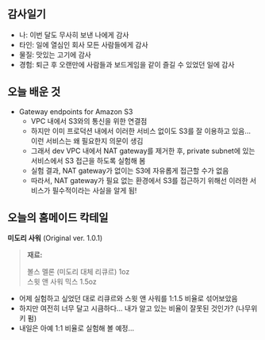## 감사일기

- 나: 이번 달도 무사히 보낸 나에게 감사
- 타인: 일에 열심인 회사 모든 사람들에게 감사
- 물질: 맛있는 고기에 감사
- 경험: 퇴근 후 오랜만에 사람들과 보드게임을 같이 즐길 수 있었던 일에 감사

## 오늘 배운 것

- Gateway endpoints for Amazon S3
  - VPC 내에서 S3와의 통신을 위한 연결점
  - 하지만 이미 프로덕션 내에서 이러한 서비스 없이도 S3를 잘 이용하고 있음... 이런 서비스는 왜 필요한지 의문이 생김
  - 그래서 dev VPC 내에서 NAT gateway를 제거한 후, private subnet에 있는 서비스에서 S3 접근을 하도록 실험해 봄
  - 실험 결과, NAT gateway가 없이는 S3에 자유롭게 접근할 수가 없음
  - 따라서, NAT gateway가 필요 없는 환경에서 S3를 접근하기 위해선 이러한 서비스가 필수적이라는 사실을 알게 됨!

## 오늘의 홈메이드 칵테일

**미도리 사워** (Original ver. 1.0.1)

> **재료:**
> 
> 볼스 멜론 (미도리 대체 리큐르) 1oz  
> 스윗 앤 사워 믹스 1.5oz  

- 어제 실험하고 싶었던 대로 리큐르와 스윗 앤 사워를 1:1.5 비율로 섞어보았음
- 하지만 여전히 너무 달고 시큼하다... 내가 알고 있는 비율이 잘못된 것인가? (나무위키 펌)
- 내일은 아예 1:1 비율로 실험해 볼 예정...
